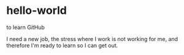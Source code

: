 # hello-world
to learn GitHub

I need a new job, the stress where I work is not working for me, and therefore I'm ready to learn so I can get out.
